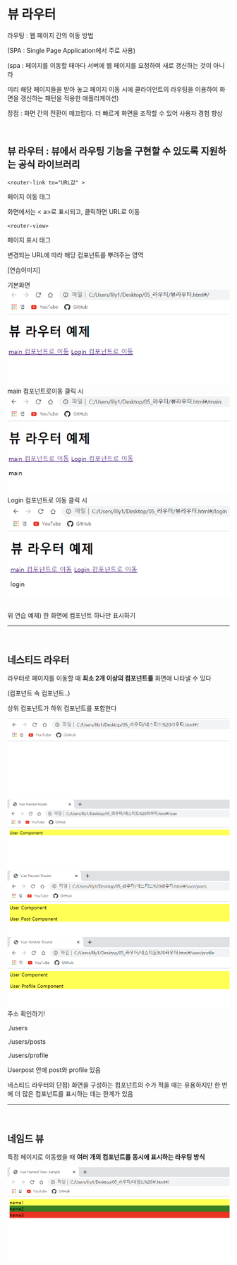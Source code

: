 # 뷰 라우터

라우팅 : 웹 페이지 간의 이동 방법

(SPA : Single Page Application에서 주로 사용)

(spa : 페이지를 이동할 때마다 서버에 웹 페이지를 요청하여 새로 갱신하는 것이 아니라 

미리 해당 페이지들을 받아 놓고 페이지 이동 시에 클라이언트의 라우팅을 이용하여 화면을 갱신하는 패턴을 적용한 애플리케이션)

장점 : 화면 간의 전환이 매끄럽다. 더 빠르게 화면을 조작할 수 있어 사용자 경험 향상

<br>

## 뷰 라우터 : 뷰에서 라우팅 기능을 구현할 수 있도록 지원하는 공식 라이브러리

```
<router-link to="URL값" >
```
페이지 이동 태그

화면에서는 < a>로 표시되고, 클릭하면 URL로 이동

```
<router-view>
```
페이지 표시 태그

변경되는 URL에 따라 해당 컴포넌트를 뿌려주는 영역


[연습이미지]

기본화면
![img](./img/뷰라우터1.png)
main 컴포넌트로이동 클릭 시
![img](./img/뷰라우터2.png)
Login 컴포넌트로 이동 클릭 시
![img](./img/뷰라우터3.png)


<br>
위 연습 예제) 한 화면에 컴포넌트 하나만 표시하기 
<br>

***

<br>

## 네스티드 라우터

라우터로 페이지를 이동할 때 __최소 2개 이상의 컴포넌트를__ 화면에 나타낼 수 있다

(컴포넌트 속 컴포넌트..)

상위 컴포넌트가 하위 컴포넌트를 포함한다

![img](./img/nested1.png)
![img](./img/nested2.png)
![img](./img/nested3.png)
![img](./img/nested4.png)
주소 확인하기!

./users

./users/posts

./users/profile

Userpost 안에 post와 profile 있음

네스티드 라우터의 단점) 화면을 구성하는 컴포넌트의 수가 적을 때는 유용하지만 한 번에 더 많은 컴포넌트를 표시하는 데는 한계가 있음


***
<br>

## 네임드 뷰

특정 페이지로 이동했을 때 __여러 개의 컴포넌트를 동시에 표시하는 라우팅 방식__

![img](./img/named.png)